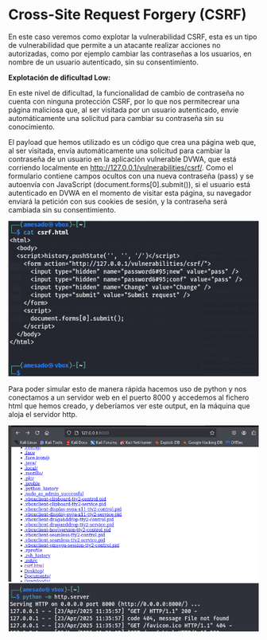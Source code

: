 # Cross-Site Request Forgery (CSRF)

En este caso veremos como explotar la vulnerabilidad CSRF, esta es un tipo de vulnerabilidad que permite a un atacante realizar acciones no autorizadas, como por ejemplo cambiar las contraseñas a los usuarios, en nombre de un usuario autenticado, sin su consentimiento.

**Explotación de dificultad Low:**

En este nivel de dificultad, la funcionalidad de cambio de contraseña no cuenta con ninguna protección CSRF, por lo que nos permitecrear una página maliciosa que, al ser visitada por un usuario autenticado, envíe automáticamente una solicitud para cambiar su contraseña sin su conocimiento.

El payload que hemos utilizado es un código que crea una página web que, al ser visitada, envía automáticamente una solicitud para cambiar la contraseña de un usuario en la aplicación vulnerable DVWA, que está corriendo localmente en http://127.0.0.1/vulnerabilities/csrf/. Como el formulario contiene campos ocultos con una nueva contraseña (pass) y se autoenvía con JavaScript (document.forms[0].submit()), si el usuario está autenticado en DVWA en el momento de visitar esta página, su navegador enviará la petición con sus cookies de sesión, y la contraseña será cambiada sin su consentimiento.

![L1](./Assets/CSRF/LOW%20-%201.png)

Para poder simular esto de manera rápida hacemos uso de python y nos conectamos a un servidor web en el puerto 8000 y accedemos al fichero html que hemos creado, y deberíamos ver este output, en la máquina que aloja el servidor http.

![L2](./Assets/CSRF/LOW%20-%201.5.png)
![L3](./Assets/CSRF/LOW%20-%202.png)
